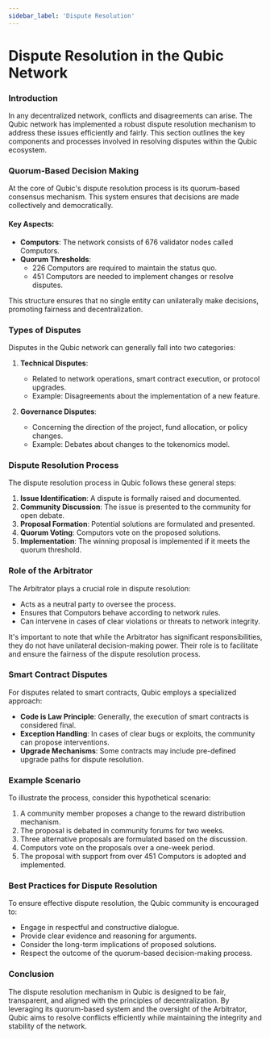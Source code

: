 ```yaml
---
sidebar_label: 'Dispute Resolution'
---
```


# Dispute Resolution in the Qubic Network

### Introduction

In any decentralized network, conflicts and disagreements can arise. The Qubic network has implemented a robust dispute resolution mechanism to address these issues efficiently and fairly. This section outlines the key components and processes involved in resolving disputes within the Qubic ecosystem.

### Quorum-Based Decision Making

At the core of Qubic's dispute resolution process is its quorum-based consensus mechanism. This system ensures that decisions are made collectively and democratically.

#### Key Aspects:
- **Computors**: The network consists of 676 validator nodes called Computors.
- **Quorum Thresholds**:
  - 226 Computors are required to maintain the status quo.
  - 451 Computors are needed to implement changes or resolve disputes.

This structure ensures that no single entity can unilaterally make decisions, promoting fairness and decentralization.

### Types of Disputes

Disputes in the Qubic network can generally fall into two categories:

1. **Technical Disputes**: 
   - Related to network operations, smart contract execution, or protocol upgrades.
   - Example: Disagreements about the implementation of a new feature.

2. **Governance Disputes**:
   - Concerning the direction of the project, fund allocation, or policy changes.
   - Example: Debates about changes to the tokenomics model.

### Dispute Resolution Process

The dispute resolution process in Qubic follows these general steps:

1. **Issue Identification**: A dispute is formally raised and documented.
2. **Community Discussion**: The issue is presented to the community for open debate.
3. **Proposal Formation**: Potential solutions are formulated and presented.
4. **Quorum Voting**: Computors vote on the proposed solutions.
5. **Implementation**: The winning proposal is implemented if it meets the quorum threshold.

### Role of the Arbitrator

The Arbitrator plays a crucial role in dispute resolution:

- Acts as a neutral party to oversee the process.
- Ensures that Computors behave according to network rules.
- Can intervene in cases of clear violations or threats to network integrity.

It's important to note that while the Arbitrator has significant responsibilities, they do not have unilateral decision-making power. Their role is to facilitate and ensure the fairness of the dispute resolution process.

### Smart Contract Disputes

For disputes related to smart contracts, Qubic employs a specialized approach:

- **Code is Law Principle**: Generally, the execution of smart contracts is considered final.
- **Exception Handling**: In cases of clear bugs or exploits, the community can propose interventions.
- **Upgrade Mechanisms**: Some contracts may include pre-defined upgrade paths for dispute resolution.

### Example Scenario

To illustrate the process, consider this hypothetical scenario:

1. A community member proposes a change to the reward distribution mechanism.
2. The proposal is debated in community forums for two weeks.
3. Three alternative proposals are formulated based on the discussion.
4. Computors vote on the proposals over a one-week period.
5. The proposal with support from over 451 Computors is adopted and implemented.

### Best Practices for Dispute Resolution

To ensure effective dispute resolution, the Qubic community is encouraged to:

- Engage in respectful and constructive dialogue.
- Provide clear evidence and reasoning for arguments.
- Consider the long-term implications of proposed solutions.
- Respect the outcome of the quorum-based decision-making process.

### Conclusion

The dispute resolution mechanism in Qubic is designed to be fair, transparent, and aligned with the principles of decentralization. By leveraging its quorum-based system and the oversight of the Arbitrator, Qubic aims to resolve conflicts efficiently while maintaining the integrity and stability of the network.